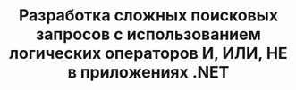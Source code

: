 ---
############################# Static ############################
layout: "auto-gen-gist"
draft: false
path: "ru/search/net/boolean/xltm/"
otherformats: PDF DOC DOT DOCX DOCM DOTX DOTM TXT ODT OTT RTF XLS XLT XLSX XLSM XLSB XLTX XLA XLAM ODS OTS CSV TSV XML PPT PPS POT PPTX PPTM POTX POTM PPSX PPSM ODP PST OST EML EMLX MSG ONE ZIP XHTML MHTML MD CHM EPUB  FB2 

############################# Head ############################
head_title: "Добавление логических операторов поиска (И, ИЛИ, НЕ) в поисковые запросы через .NET"
head_description: "GroupDocs.Search .NET API позволяет разработчикам программного обеспечения добавлять логический поиск или разрабатывать новые запросы с использованием логических операторов И, ИЛИ, НЕ внутри своих приложений .NET."

############################# Header ############################
title: "Разработка сложных поисковых запросов с использованием логических операторов И, ИЛИ, НЕ в приложениях .NET"
description: "GroupDocs.Search .NET API позволяет программистам разрабатывать сложные поисковые запросы с использованием логических операторов (И, ИЛИ, НЕ) внутри своих .NET-приложений. "

######################### Download Button #######################
button:
    enable: true

############################# About ############################
about:
    enable: true
    title: "Что такое логический поиск и как использовать логические операторы?"
    content: |
       Логический поиск — очень полезная процедура поиска, которая позволяет пользователям комбинировать различные ключевые слова с оператором для связывания, расширения и определения результатов поиска. Логические операторы, такие как И, ИЛИ, НЕ, РЯДОМ и т. д., помогают пользователям получить более широкий диапазон результатов или уменьшить количество несвязанных результатов поиска, определив ограничения. GroupDocs.Search для .NET — это мощный высокопроизводительный API для поиска документов, который позволяет разработчику программного обеспечения разрабатывать приложения, которые могут выполнять текстовый поиск и индексацию в некоторых из наиболее распространенных форматов файлов документов, таких как PDF, HTML, электронная почта Outlook, Microsoft Office Word, листы Excel. , презентации PowerPoint, Outlook MSG, PST и многое другое. Булев оператор И может использоваться для отображения результатов для всех введенных вами слов, оператор ИЛИ дает результаты для любого из введенных вами слов, оператор НЕ может использоваться для отображения результатов поиска для отсутствия вхождений и так далее. Одна замечательная функция заключается в том, что он может распознавать поисковые запросы, написанные на языке, который не соответствует вашей раскладке клавиатуры.  

############################# content ############################
steps:
    enable: true
    block:
    - title_left: «Используйте логический оператор И в поисковых запросах через .NET"
      content_left: |
       GroupDocs.Search .NET API обеспечивает полную поддержку добавления возможностей логического поиска внутри своего .NET-приложения. В приведенном ниже примере кода C# показано, как создать логический оператор "И" в текстовых и объектных запросах в их собственных приложениях .NET.

      title_right: " Поиск XLTM документов с помощью логического оператора AND"
      content_right: |
         * Сначала вам нужно указать путь к папке индекса и папке документов.
         * Создание индекса в указанной папке путем вызова экземпляра класса [Index](https://apireference.groupdocs.com/search/net/groupdocs.search/index/constructors/2)
         * Индексирование документов из указанной папки вызовом метода [Поиск](https://apireference.groupdocs.com/search/net/groupdocs.search/index/methods/search)
         * Создание подзапроса 1 и создание подзапроса 2 путем вызова класса [SearchQuery](https://apireference.groupdocs.com/search/net/groupdocs.search/searchquery)
         * Объединение подзапросов в один запрос путем вызова метода [CreateAndQuery](https://apireference.groupdocs.com/search/net/groupdocs.search/index/methods/search)
         * Начать поиск и отображать результаты поиска
         
        
      gisthash: "fa9773cd8d0f379a638e495ad2541a5b"
      gistfile: "use_boolean_and_operator_dotnet.cs"

    - title_left: "Как использовать логический оператор ИЛИ через .NET"
      content_left: |
       GroupDocs.Search для .NET — это мощный API, который позволяет программистам выполнять поиск во многих популярных форматах документов. В приведенных ниже примерах кода C# .NET показано, как использовать логический оператор «ИЛИ» в запросах текстовых и объектных форм внутри приложений C#.

      title_right: "Используйте логический оператор ИЛИ для поиска XLTM файлов"
      content_right: |
        * Сначала вам нужно указать путь к папке индекса и папке документов.
        * Создание индекса в указанной папке путем вызова экземпляра класса [Index](https://apireference.groupdocs.com/search/net/groupdocs.search/index/constructors/2)
        * Индексирование документов из указанной папки вызовом метода [Поиск](https://apireference.groupdocs.com/search/net/groupdocs.search/index/methods/search)
        * Создание подзапроса 1 и создание подзапроса 2 путем вызова класса [SearchQuery](https://apireference.groupdocs.com/search/net/groupdocs.search/searchquery)
        * Объединение подзапросов в один запрос путем вызова метода [CreateOrQuery](https://apireference.groupdocs.com/search/net/groupdocs.search/searchquery/methods/createorquery)
        * Начать поиск и отображать результаты поиска
     
      gisthash: "c0b22e80f881f8dbc0da17f92c01efc7"
      gistfile: "use_boolean_or_operator_dotnet.cs"
      
    - title_left: "Создание сложных поисковых запросов с использованием логических операторов"
      content_left: |
        GroupDocs.Search .NET позволяет программистам комбинировать различные логические операторы для создания сложных поисковых запросов в своих собственных приложениях .NET. В следующих примерах кода .NET показано, как усложнить поиск документов без установки какого-либо внешнего программного обеспечения или инструментов.

      title_right: "Поиск XLTM документов с помощью сложных поисковых запросов"
      content_right: |
        * Сначала вам нужно указать путь к папке индекса и папке документов.
        * Создание индекса в указанной папке путем вызова экземпляра класса [Index](https://apireference.groupdocs.com/search/net/groupdocs.search/index/constructors/2)
        * Индексирование документов из указанной папки вызовом метода [Поиск](https://apireference.groupdocs.com/search/net/groupdocs.search/index/methods/search)
        * Начать поиск и отобразить текстовый запрос результатов поиска
        * Поиск с запросом объекта
        * Создание WordQuery и relativityWordQuery путем вызова класса [SearchQuery](https://apireference.groupdocs.com/search/net/groupdocs.search/searchquery).
        * Объединение подзапросов в один запрос путем вызова метода [CreateAndQuery](https://apireference.groupdocs.com/search/net/groupdocs.search/index/methods/search)
        * Создание einsteinWordQuery и albertWordQuery путем вызова класса [SearchQuery](https://apireference.groupdocs.com/search/net/groupdocs.search/searchquery).
        * Объединение подзапросов в один запрос путем вызова метода [CreateOrQuery](https://apireference.groupdocs.com/search/net/groupdocs.search/searchquery/methods/createorquery)
        * Объединение подзапросов в один запрос путем вызова метода [CreateOrQuery](https://apireference.groupdocs.com/search/net/groupdocs.search/searchquery/methods/createorquery)
        * Начать поиск и отображать результаты поиска
     
      gisthash: "216af02ebdd08331fdd05faf8c39e528"
      gistfile: "create_complex_queries_boolean_operator_dotnet.cs"

    - title_left: "Системные Требования"
      content_left: |
       GroupDocs.Search для .NET поддерживается на всех основных платформах и операционных системах. Чтобы ознакомиться с полным руководством по системным требованиям, посетите [системные требования](https://docs.groupdocs.com/search/net/system-requirements/) перед выполнением приведенного ниже кода. Убедитесь, что на вашем компьютере установлены следующие предварительные требования. система:
         * Операционные системы: Microsoft Windows, Linux, MacOS
         * Среда разработки: Visual Studio, Xamarin, MonoDevelop и т. д.
         * Фреймворки: .NET Framework, .NET Standard, .NET Core, Mono
         * Получите последнюю версию GroupDocs.Search для .NET API из [NuGet](https://www.nuget.org/packages/GroupDocs.search/)
        
      title_right: "Зачем использовать GroupDocs.Search"
      content_right: |
        * Создание поискового индекса как в памяти, так и на диске.
        * Возможность индексации из файла, потока или структуры.
        * Поддержка индексирования защищенных паролем документов.
        * Поддержка слияния нескольких индексов.
        * Фильтровать документ во время поисковой индексации.
        * Поддержка проверки орфографии во время поиска.
        * Смешанные символы полностью поддерживаются
        * Объединение различных типов поиска в один поисковый запрос.
        * Поддержка простого поиска слов и регулярных выражений
        * Полная поддержка замены псевдонимов в поисковых запросах.

demos:
    enable: true
        

more_formats:
    enable: true


back_to_top:
    enable: true
---